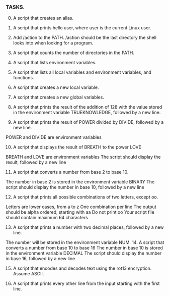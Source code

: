 ### TASKS.
0. A script that creates an alias.

1. A script that prints hello user, where user is the current Linux user.

2. Add /action to the PATH. /action should be the last directory the shell looks into when looking for a program.

3. A script that counts the number of directories in the PATH.

4. A script that lists environment variables.

5. A script that lists all local variables and environment variables, and functions.

6. A script that creates a new local variable.

7. A script that creates a new global variables.

8. A script that prints the result of the addition of 128 with the value stored in the environment variable TRUEKNOWLEDGE, followed by a new line.

9. A script that prints the result of POWER divided by DIVIDE, followed by a new line.


POWER and DIVIDE are environment variables

10. A script that displays the result of BREATH to the power LOVE

BREATH and LOVE are environment variables
The script should display the result, followed by a new line

11. A  script that converts a number from base 2 to base 10.

The number in base 2 is stored in the environment variable BINARY
The script should display the number in base 10, followed by a new line
 
12. A script that prints all possible combinations of two letters, except oo.

Letters are lower cases, from a to z
One combination per line
The output should be alpha ordered, starting with aa
Do not print oo
Your script file should contain maximum 64 characters

13. A script that prints a number with two decimal places, followed by a new line.

The number will be stored in the environment variable NUM.
14. A script that converts a number from base 10 to base 16
The number in base 10 is stored in the environment variable DECIMAL
The script should display the number in base 16, followed by a new line

15. A script that encodes and decodes text using the rot13 encryption. Assume ASCII.

16. A script that prints every other line from the input starting with the first line.
